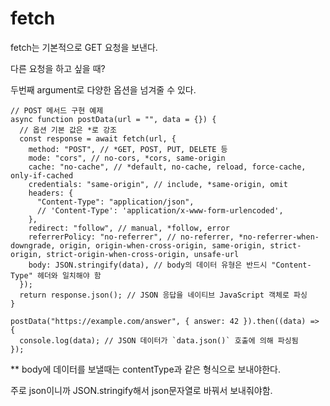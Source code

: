 # fetch

fetch는 기본적으로 GET 요청을 보낸다.

다른 요청을 하고 싶을 때? 

두번째 argument로 다양한 옵션을 넘겨줄 수 있다.

    // POST 메서드 구현 예제
    async function postData(url = "", data = {}) {
      // 옵션 기본 값은 *로 강조
      const response = await fetch(url, {
        method: "POST", // *GET, POST, PUT, DELETE 등
        mode: "cors", // no-cors, *cors, same-origin
        cache: "no-cache", // *default, no-cache, reload, force-cache, only-if-cached
        credentials: "same-origin", // include, *same-origin, omit
        headers: {
          "Content-Type": "application/json",
          // 'Content-Type': 'application/x-www-form-urlencoded',
        },
        redirect: "follow", // manual, *follow, error
        referrerPolicy: "no-referrer", // no-referrer, *no-referrer-when-downgrade, origin, origin-when-cross-origin, same-origin, strict-origin, strict-origin-when-cross-origin, unsafe-url
        body: JSON.stringify(data), // body의 데이터 유형은 반드시 "Content-Type" 헤더와 일치해야 함
      });
      return response.json(); // JSON 응답을 네이티브 JavaScript 객체로 파싱
    }

    postData("https://example.com/answer", { answer: 42 }).then((data) => {
      console.log(data); // JSON 데이터가 `data.json()` 호출에 의해 파싱됨
    });

** body에 데이터를 보낼때는 contentType과 같은 형식으로 보내야한다.

주로 json이니까 JSON.stringify해서 json문자열로 바꿔서 보내줘야함.